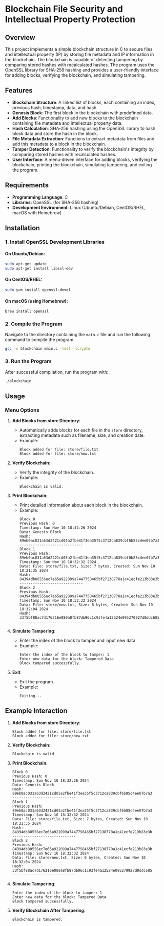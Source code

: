 # Blockchain File Security and Intellectual Property Protection

## Overview

This project implements a simple blockchain structure in C to secure files and intellectual property (IP) by storing file metadata and IP information in the blockchain. The blockchain is capable of detecting tampering by comparing stored hashes with recalculated hashes. The program uses the OpenSSL library for SHA-256 hashing and provides a user-friendly interface for adding blocks, verifying the blockchain, and simulating tampering.

## Features

- **Blockchain Structure**: A linked list of blocks, each containing an index, previous hash, timestamp, data, and hash.
- **Genesis Block**: The first block in the blockchain with predefined data.
- **Add Blocks**: Functionality to add new blocks to the blockchain containing file metadata and intellectual property data.
- **Hash Calculation**: SHA-256 hashing using the OpenSSL library to hash block data and store the hash in the block.
- **File Metadata Extraction**: Functions to extract metadata from files and add this metadata to a block in the blockchain.
- **Tamper Detection**: Functionality to verify the blockchain's integrity by comparing stored hashes with recalculated hashes.
- **User Interface**: A menu-driven interface for adding blocks, verifying the blockchain, printing the blockchain, simulating tampering, and exiting the program.

## Requirements

- **Programming Language**: C
- **Libraries**: OpenSSL (for SHA-256 hashing)
- **Development Environment**: Linux (Ubuntu/Debian, CentOS/RHEL, macOS with Homebrew)

## Installation

### 1. Install OpenSSL Development Libraries

#### On Ubuntu/Debian:
```bash
sudo apt-get update
sudo apt-get install libssl-dev
```

#### On CentOS/RHEL:
```bash
sudo yum install openssl-devel
```

#### On macOS (using Homebrew):
```bash
brew install openssl
```

### 2. Compile the Program

Navigate to the directory containing the `main.c` file and run the following command to compile the program:

```bash
gcc -o blockchain main.c -lssl -lcrypto
```

### 3. Run the Program

After successful compilation, run the program with:

```bash
./blockchain
```

## Usage

### Menu Options

1. **Add Blocks from store Directory**:
   - Automatically adds blocks for each file in the `store` directory, extracting metadata such as filename, size, and creation date.
   - Example:
     ```
     Block added for file: store/file.txt
     Block added for file: store/new.txt
     ```

2. **Verify Blockchain**:
   - Verify the integrity of the blockchain.
   - Example:
     ```
     Blockchain is valid.
     ```

3. **Print Blockchain**:
   - Print detailed information about each block in the blockchain.
   - Example:
     ```
     Block 0
     Previous Hash: 0
     Timestamp: Sun Nov 10 18:32:26 2024
     Data: Genesis Block
     Hash: 89eb0ac031a63d2421cd05a2fbe41f3ea35f5c3712ca839cbf6b85c4ee07b7a3
     -----------------------------
     Block 1
     Previous Hash: 89eb0ac031a63d2421cd05a2fbe41f3ea35f5c3712ca839cbf6b85c4ee07b7a3
     Timestamp: Sun Nov 10 18:32:32 2024
     Data: File: store/file.txt, Size: 7 bytes, Created: Sun Nov 10 18:21:35 2024
     Hash: 84394db80556ec7e65a922099a7447758465bf27138778a1c41ecfe213b83e3b
     -----------------------------
     Block 2
     Previous Hash: 84394db80556ec7e65a922099a7447758465bf27138778a1c41ecfe213b83e3b
     Timestamp: Sun Nov 10 18:32:32 2024
     Data: File: store/new.txt, Size: 6 bytes, Created: Sun Nov 10 18:32:04 2024
     Hash: 33f5bf88ac7d176216e080a8fb87db96c1c93fe4a12524e095270927d0ddc685
     -----------------------------
     ```

4. **Simulate Tampering**:
   - Enter the index of the block to tamper and input new data.
   - Example:
     ```
     Enter the index of the block to tamper: 1
     Enter new data for the block: Tampered Data
     Block tampered successfully.
     ```

5. **Exit**:
   - Exit the program.
   - Example:
     ```
     Exiting...
     ```

## Example Interaction

1. **Add Blocks from store Directory**:
   ```
   Block added for file: store/file.txt
   Block added for file: store/new.txt
   ```

2. **Verify Blockchain**:
   ```
   Blockchain is valid.
   ```

3. **Print Blockchain**:
   ```
   Block 0
   Previous Hash: 0
   Timestamp: Sun Nov 10 18:32:26 2024
   Data: Genesis Block
   Hash: 89eb0ac031a63d2421cd05a2fbe41f3ea35f5c3712ca839cbf6b85c4ee07b7a3
   -----------------------------
   Block 1
   Previous Hash: 89eb0ac031a63d2421cd05a2fbe41f3ea35f5c3712ca839cbf6b85c4ee07b7a3
   Timestamp: Sun Nov 10 18:32:32 2024
   Data: File: store/file.txt, Size: 7 bytes, Created: Sun Nov 10 18:21:35 2024
   Hash: 84394db80556ec7e65a922099a7447758465bf27138778a1c41ecfe213b83e3b
   -----------------------------
   Block 2
   Previous Hash: 84394db80556ec7e65a922099a7447758465bf27138778a1c41ecfe213b83e3b
   Timestamp: Sun Nov 10 18:32:32 2024
   Data: File: store/new.txt, Size: 6 bytes, Created: Sun Nov 10 18:32:04 2024
   Hash: 33f5bf88ac7d176216e080a8fb87db96c1c93fe4a12524e095270927d0ddc685
   -----------------------------
   ```

4. **Simulate Tampering**:
   ```
   Enter the index of the block to tamper: 1
   Enter new data for the block: Tampered Data
   Block tampered successfully.
   ```

5. **Verify Blockchain After Tampering**:
   ```
   Blockchain is tampered.
   ```
